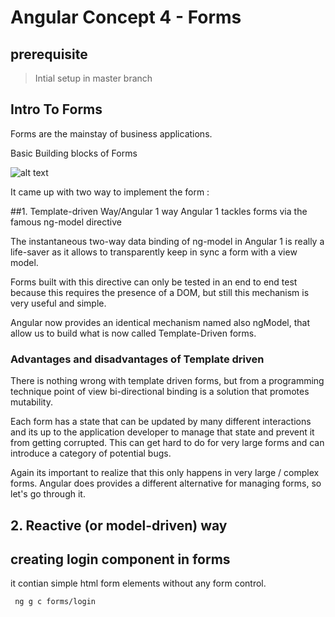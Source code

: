 # Angular Concept 4 - Forms
## prerequisite
>Intial setup in master branch

## Intro To Forms
Forms are the mainstay of business applications. 

Basic Building blocks of Forms

![alt text](http://i.imgur.com/v53aSkJ.png)



It came up with two way to implement the form : 

##1. Template-driven Way/Angular 1 way
Angular 1 tackles forms via the famous ng-model directive

The instantaneous two-way data binding of ng-model in Angular 1 is really a life-saver as it allows to transparently keep in sync a form with a view model.

Forms built with this directive can only be tested in an end to end test because this requires the presence of a DOM, but still this mechanism is very useful and simple.

Angular now provides an identical mechanism named also ngModel, that allow us to build what is now called Template-Driven forms. 

### Advantages and disadvantages of Template driven
There is nothing wrong with template driven forms, but from a programming technique point of view bi-directional binding is a solution that promotes mutability.

Each form has a state that can be updated by many different interactions and its up to the application developer to manage that state and prevent it from getting corrupted. This can get hard to do for very large forms and can introduce a category of potential bugs.

Again its important to realize that this only happens in very large / complex forms. Angular does provides a different alternative for managing forms, so let's go through it.



## 2. Reactive (or model-driven) way



## creating login component in forms

it contian simple html form elements without any form control.
 
```
 ng g c forms/login
```

